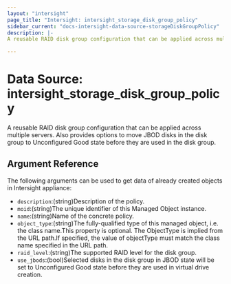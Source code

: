 ```yaml
---
layout: "intersight"
page_title: "Intersight: intersight_storage_disk_group_policy"
sidebar_current: "docs-intersight-data-source-storageDiskGroupPolicy"
description: |-
A reusable RAID disk group configuration that can be applied across multiple servers. Also provides options to move JBOD disks in the disk group to Unconfigured Good state before they are used in the disk group.

---
```


# Data Source: intersight_storage_disk_group_policy
A reusable RAID disk group configuration that can be applied across multiple servers. Also provides options to move JBOD disks in the disk group to Unconfigured Good state before they are used in the disk group.

## Argument Reference
The following arguments can be used to get data of already created objects in Intersight appliance:
* `description`:(string)Description of the policy.
* `moid`:(string)The unique identifier of this Managed Object instance.
* `name`:(string)Name of the concrete policy.
* `object_type`:(string)The fully-qualified type of this managed object, i.e. the class name.This property is optional. The ObjectType is implied from the URL path.If specified, the value of objectType must match the class name specified in the URL path.
* `raid_level`:(string)The supported RAID level for the disk group.
* `use_jbods`:(bool)Selected disks in the disk group in JBOD state will be set to Unconfigured Good state before they are used in virtual drive creation.
